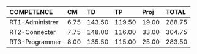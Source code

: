 | COMPETENCE      | CM   | TD     | TP     | Proj  | TOTAL  |
|:----------------|:-----|:-------|:-------|:------|:-------|
| RT1-Administrer | 6.75 | 143.50 | 119.50 | 19.00 | 288.75 |
| RT2-Connecter   | 7.75 | 148.00 | 116.00 | 33.00 | 304.75 |
| RT3-Programmer  | 8.00 | 135.50 | 115.00 | 25.00 | 283.50 |
